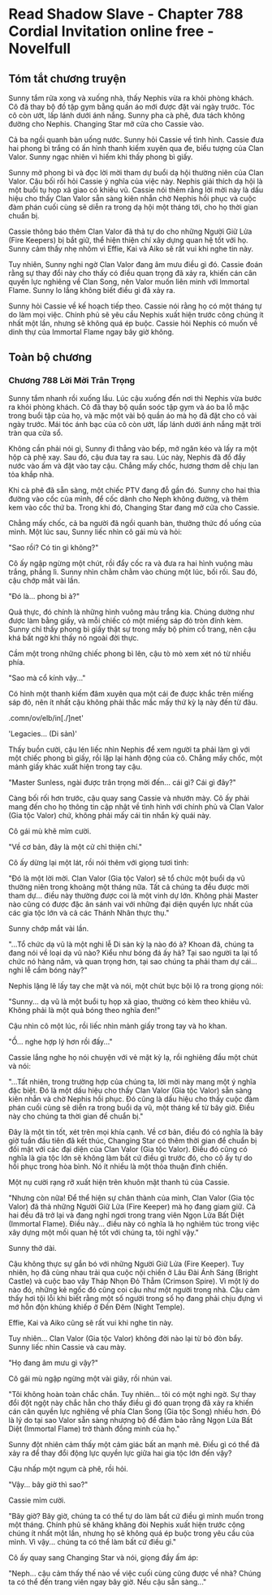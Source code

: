 # Read Shadow Slave - Chapter 788 Cordial Invitation online free - Novelfull

## Tóm tắt chương truyện

Sunny tắm rửa xong và xuống nhà, thấy Nephis vừa ra khỏi phòng khách. Cô đã thay bộ đồ tập gym bằng quần áo mới được đặt vài ngày trước. Tóc cô còn ướt, lấp lánh dưới ánh nắng. Sunny pha cà phê, đưa tách không đường cho Nephis. Changing Star mở cửa cho Cassie vào.

Cả ba ngồi quanh bàn uống nước. Sunny hỏi Cassie về tình hình. Cassie đưa hai phong bì trắng có ấn hình thanh kiếm xuyên qua đe, biểu tượng của Clan Valor. Sunny ngạc nhiên vì hiếm khi thấy phong bì giấy.

Sunny mở phong bì và đọc lời mời tham dự buổi dạ hội thường niên của Clan Valor. Cậu bối rối hỏi Cassie ý nghĩa của việc này. Nephis giải thích dạ hội là một buổi tụ họp xã giao có khiêu vũ. Cassie nói thêm rằng lời mời này là dấu hiệu cho thấy Clan Valor sẵn sàng kiên nhẫn chờ Nephis hồi phục và cuộc đàm phán cuối cùng sẽ diễn ra trong dạ hội một tháng tới, cho họ thời gian chuẩn bị.

Cassie thông báo thêm Clan Valor đã thả tự do cho những Người Giữ Lửa (Fire Keepers) bị bắt giữ, thể hiện thiện chí xây dựng quan hệ tốt với họ. Sunny cảm thấy nhẹ nhõm vì Effie, Kai và Aiko sẽ rất vui khi nghe tin này.

Tuy nhiên, Sunny nghi ngờ Clan Valor đang âm mưu điều gì đó. Cassie đoán rằng sự thay đổi này cho thấy có điều quan trọng đã xảy ra, khiến cán cân quyền lực nghiêng về Clan Song, nên Valor muốn liên minh với Immortal Flame. Sunny lo lắng không biết điều gì đã xảy ra.

Sunny hỏi Cassie về kế hoạch tiếp theo. Cassie nói rằng họ có một tháng tự do làm mọi việc. Chính phủ sẽ yêu cầu Nephis xuất hiện trước công chúng ít nhất một lần, nhưng sẽ không quá ép buộc. Cassie hỏi Nephis có muốn về dinh thự của Immortal Flame ngay bây giờ không.

## Toàn bộ chương

### Chương 788 Lời Mời Trân Trọng

Sunny tắm nhanh rồi xuống lầu. Lúc cậu xuống đến nơi thì Nephis vừa bước ra khỏi phòng khách. Cô đã thay bộ quần soóc tập gym và áo ba lỗ mặc trong buổi tập của họ, và mặc một vài bộ quần áo mà họ đã đặt cho cô vài ngày trước. Mái tóc ánh bạc của cô còn ướt, lấp lánh dưới ánh nắng mặt trời tràn qua cửa sổ.

Không cần phải nói gì, Sunny đi thẳng vào bếp, mở ngăn kéo và lấy ra một hộp cà phê xay. Sau đó, cậu đưa tay ra sau. Lúc này, Nephis đã đổ đầy nước vào ấm và đặt vào tay cậu. Chẳng mấy chốc, hương thơm dễ chịu lan tỏa khắp nhà.

Khi cà phê đã sẵn sàng, một chiếc PTV đang đỗ gần đó. Sunny cho hai thìa đường vào cốc của mình, để cốc dành cho Neph không đường, và thêm kem vào cốc thứ ba. Trong khi đó, Changing Star đang mở cửa cho Cassie.

Chẳng mấy chốc, cả ba người đã ngồi quanh bàn, thưởng thức đồ uống của mình. Một lúc sau, Sunny liếc nhìn cô gái mù và hỏi:

"Sao rồi? Có tin gì không?"

Cô ấy ngập ngừng một chút, rồi đẩy cốc ra và đưa ra hai hình vuông màu trắng, phẳng lì. Sunny nhìn chằm chằm vào chúng một lúc, bối rối. Sau đó, cậu chớp mắt vài lần.

"Đó là... phong bì à?"

Quả thực, đó chính là những hình vuông màu trắng kia. Chúng dường như được làm bằng giấy, và mỗi chiếc có một miếng sáp đỏ tròn đính kèm. Sunny chỉ thấy phong bì giấy thật sự trong mấy bộ phim cổ trang, nên cậu khá bất ngờ khi thấy nó ngoài đời thực.

Cầm một trong những chiếc phong bì lên, cậu tò mò xem xét nó từ nhiều phía.

"Sao mà cổ kính vậy..."

Có hình một thanh kiếm đâm xuyên qua một cái đe được khắc trên miếng sáp đỏ, nên ít nhất cậu không phải thắc mắc mấy thứ kỳ lạ này đến từ đâu.

.comn/ov/elb/in[./]net'

'Legacies… (Di sản)'

Thấy buồn cười, cậu lén liếc nhìn Nephis để xem người ta phải làm gì với một chiếc phong bì giấy, rồi lặp lại hành động của cô. Chẳng mấy chốc, một mảnh giấy khác xuất hiện trong tay cậu.

"Master Sunless, ngài được trân trọng mời đến... cái gì? Cái gì đây?"

Càng bối rối hơn trước, cậu quay sang Cassie và nhướn mày. Cô ấy phải mang đến cho họ thông tin cập nhật về tình hình với chính phủ và Clan Valor (Gia tộc Valor) chứ, không phải mấy cái tin nhắn kỳ quái này.

Cô gái mù khẽ mỉm cười.

"Về cơ bản, đây là một cử chỉ thiện chí."

Cô ấy dừng lại một lát, rồi nói thêm với giọng tươi tỉnh:

"Đó là một lời mời. Clan Valor (Gia tộc Valor) sẽ tổ chức một buổi dạ vũ thường niên trong khoảng một tháng nữa. Tất cả chúng ta đều được mời tham dự... điều này thường được coi là một vinh dự lớn. Không phải Master nào cũng có được đặc ân sánh vai với những đại diện quyền lực nhất của các gia tộc lớn và cả các Thánh Nhân thực thụ."

Sunny chớp mắt vài lần.

"...Tổ chức dạ vũ là một nghi lễ Di sản kỳ lạ nào đó à? Khoan đã, chúng ta đang nói về loại dạ vũ nào? Kiểu như bóng đá ấy hả? Tại sao người ta lại tổ chức nó hàng năm, và quan trọng hơn, tại sao chúng ta phải tham dự cái... nghi lễ cầm bóng này?"

Nephis lặng lẽ lấy tay che mặt và nói, một chút bực bội lộ ra trong giọng nói:

"Sunny... dạ vũ là một buổi tụ họp xã giao, thường có kèm theo khiêu vũ. Không phải là một quả bóng theo nghĩa đen!"

Cậu nhìn cô một lúc, rồi liếc nhìn mảnh giấy trong tay và ho khan.

"Ồ... nghe hợp lý hơn rồi đấy..."

Cassie lắng nghe họ nói chuyện với vẻ mặt kỳ lạ, rồi nghiêng đầu một chút và nói:

"...Tất nhiên, trong trường hợp của chúng ta, lời mời này mang một ý nghĩa đặc biệt. Đó là một dấu hiệu cho thấy Clan Valor (Gia tộc Valor) sẵn sàng kiên nhẫn và chờ Nephis hồi phục. Đó cũng là dấu hiệu cho thấy cuộc đàm phán cuối cùng sẽ diễn ra trong buổi dạ vũ, một tháng kể từ bây giờ. Điều này cho chúng ta thời gian để chuẩn bị."

Đây là một tin tốt, xét trên mọi khía cạnh. Về cơ bản, điều đó có nghĩa là bây giờ tuần đầu tiên đã kết thúc, Changing Star có thêm thời gian để chuẩn bị đối mặt với các đại diện của Clan Valor (Gia tộc Valor). Điều đó cũng có nghĩa là gia tộc lớn sẽ không làm bất cứ điều gì trước đó, cho cô ấy tự do hồi phục trong hòa bình. Nó ít nhiều là một thỏa thuận đình chiến.

Một nụ cười rạng rỡ xuất hiện trên khuôn mặt thanh tú của Cassie.

"Nhưng còn nữa! Để thể hiện sự chân thành của mình, Clan Valor (Gia tộc Valor) đã thả những Người Giữ Lửa (Fire Keeper) mà họ đang giam giữ. Cả hai đều đã trở lại và đang nghỉ ngơi trong trang viên Ngọn Lửa Bất Diệt (Immortal Flame). Điều này... điều này có nghĩa là họ nghiêm túc trong việc xây dựng một mối quan hệ tốt với chúng ta, tôi nghĩ vậy."

Sunny thở dài.

Cậu không thực sự gắn bó với những Người Giữ Lửa (Fire Keeper). Tuy nhiên, họ đã cùng nhau trải qua cuộc nội chiến ở Lâu Đài Ánh Sáng (Bright Castle) và cuộc bao vây Tháp Nhọn Đỏ Thẫm (Crimson Spire). Vì một lý do nào đó, những kẻ ngốc đó cũng coi cậu như một người trong nhà. Cậu cảm thấy hơi tội lỗi khi biết rằng một số người trong số họ đang phải chịu đựng vì mớ hỗn độn khủng khiếp ở Đền Đêm (Night Temple).

Effie, Kai và Aiko cũng sẽ rất vui khi nghe tin này.

Tuy nhiên... Clan Valor (Gia tộc Valor) không đời nào lại từ bỏ đòn bẩy. Sunny liếc nhìn Cassie và cau mày.

"Họ đang âm mưu gì vậy?"

Cô gái mù ngập ngừng một vài giây, rồi nhún vai.

"Tôi không hoàn toàn chắc chắn. Tuy nhiên... tôi có một nghi ngờ. Sự thay đổi đột ngột này chắc hẳn cho thấy điều gì đó quan trọng đã xảy ra khiến cán cân quyền lực nghiêng về phía Clan Song (Gia tộc Song) nhiều hơn. Đó là lý do tại sao Valor sẵn sàng nhượng bộ để đảm bảo rằng Ngọn Lửa Bất Diệt (Immortal Flame) trở thành đồng minh của họ."

Sunny đột nhiên cảm thấy một cảm giác bất an mạnh mẽ. Điều gì có thể đã xảy ra để thay đổi động lực quyền lực giữa hai gia tộc lớn đến vậy?

Cậu nhấp một ngụm cà phê, rồi hỏi.

"Vậy... bây giờ thì sao?"

Cassie mỉm cười.

"Bây giờ? Bây giờ, chúng ta có thể tự do làm bất cứ điều gì mình muốn trong một tháng. Chính phủ sẽ khăng khăng đòi Nephis xuất hiện trước công chúng ít nhất một lần, nhưng họ sẽ không quá ép buộc trong yêu cầu của mình. Vì vậy... chúng ta có thể làm bất cứ điều gì."

Cô ấy quay sang Changing Star và nói, giọng đầy ấm áp:

"Neph... cậu cảm thấy thế nào về việc cuối cùng cũng được về nhà? Chúng ta có thể đến trang viên ngay bây giờ. Nếu cậu sẵn sàng..."